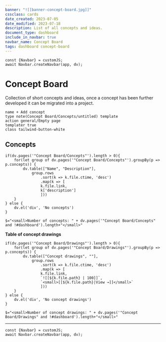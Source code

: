 ```yaml
---
banner: "![[banner-concept-board.jpg]]"
cssclass: cards
date_created: 2023-07-05
date_modified: 2023-07-18
description: List of all concepts and ideas.
document_type: dashboard
include_in_navbar: true
navbar_name: Concept Board
tags: dashboard concept-board
---
```

```dataviewjs
const {Navbar} = customJS;
await Navbar.createNavbar(app, dv); 
```
# Concept Board
Collection of short concepts and ideas, once a concept has been further developed it can be migrated into a project.

```button
name + Add concept
type note(Concept Board/Concepts/untitled) template
action general/Empty page
templater true
class tailwind-button-white
```


## Concepts
```dataviewjs
if(dv.pages('"Concept Board/Concepts"').length > 0){
	for(let group of dv.pages('"Concept Board/Concepts"').groupBy(p => p.concepts)) {
		dv.table(["Name", "Description"], 
			group.rows 
				.sort(k => k.file.ctime, 'desc')
				.map(k => [
				k.file.link,
				k['description']
				]))
	}
} else {
	dv.el('div', 'No concepts')
}
```
`$="<small>Number of concepts: " + dv.pages('"Concept Board/Concepts" and !#dashboard').length+"</small>"`


**Table of concept drawings**
```dataviewjs
if(dv.pages('"Concept Board/Drawings"').length > 0){
	for(let group of dv.pages('"Concept Board/Drawings"').groupBy(p => p.concepts)) {
		dv.table(["Concept drawings", ""], 
			group.rows 
				.sort(k => k.file.ctime, 'desc')
				.map(k => [
				k.file.link,
				`![[${k.file.path} | 100]]`,
				`<small>[[${k.file.path}|View →]]</small>`
				]))
	}
} else {
	dv.el('div', 'No concept drawings')
}
```
`$="<small>Number of concept drawings: " + dv.pages('"Concept Board/Drawings" and !#dashboard').length+"</small>"`

---
```dataviewjs
const {Navbar} = customJS;
await Navbar.createNavbar(app, dv); 
```